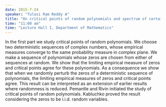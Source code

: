 ```yaml
---
date: 2015-7-24
speaker: "Tulasi Ram Reddy A"
title: "On critical points of random polynomials and spectrum of certain products of Ginibre matrices."
time: "11:00 am" 
time: "Lecture Hall I, Department of Mathematics"
---
```

In the first part we study critical points of random polynomials. We choose two deterministic sequences of complex numbers, whose empirical measures converge to the same probability measure in complex plane. We make a sequence of polynomials whose zeros are chosen from either of sequences at random. We show that the limiting empirical measure of zeros and critical points agree for these polynomials. As a consequence we show that when we randomly perturb the zeros of a deterministic sequence of polynomials, the limiting empirical measures of zeros and critical points agree. This result can be interpreted as an extension of earlier results where randomness is reduced. Pemantle and Rivin initiated the study of critical points of random polynomials. Kabluchko proved the result considering the zeros to be i.i.d. random variables.
